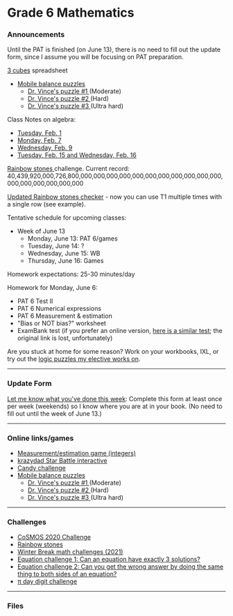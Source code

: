 # Grade 6 Mathematics

### Announcements

Until the PAT is finished (on June 13), there is no need to fill out the update form, since I assume you will be focusing on PAT preparation.

<a href="https://docs.google.com/spreadsheets/d/1PIE9Uo4Bbjr1M5S2-zGCZg8AtnKwgGehRM_lWe3XGpI/edit?usp=sharing">3 cubes</a> spreadsheet

* <a href="https://solveme.edc.org/mobiles/"> Mobile balance puzzles </a>
   * <a href="https://solveme.edc.org/mobiles/?mobiles=200662"> Dr. Vince's puzzle #1 </a> (Moderate)
   * <a href="https://solveme.edc.org/mobiles/?mobiles=201443"> Dr. Vince's puzzle #2 </a> (Hard)
   * <a href="https://solveme.edc.org/mobiles/?mobiles=201442"> Dr. Vince's puzzle #3 </a> (Ultra hard)

Class Notes on algebra: 
  * <a href="https://vchan2.github.io/2021gr6/2022-02-01%20Div%202%20upper%20(Algebra%20-%20translating%20expressions).pdf">Tuesday, Feb. 1</a>
  * <a href="https://vchan2.github.io/2021gr6/2022-02-07%20Div%202%20upper%20(Algebra%20-%20simple%20equations).pdf">Monday, Feb. 7</a>
  * <a href="https://vchan2.github.io/2021gr6/2022-02-09%20Div%202%20upper%20(Algebra%20-%20like%20terms%20and%20distribution).pdf">Wednesday, Feb. 9</a>
  * <a href="https://vchan2.github.io/2021gr6/2022-02-15%20Div%202%20upper%20(Algebra%20-%20Multi-step%20equations).pdf">Tuesday, Feb. 15 and Wednesday, Feb. 16</a>

<a href="https://vchan2.github.io/Challenges/Rainbow_Stones.pdf"> Rainbow stones </a> challenge. Current record: 40,439,920,000,726,800,000,000,000,000,000,000,000,000,000,000,000,000,000,000,000,000,000

<a href="https://docs.google.com/spreadsheets/d/14wqepGsFxLAjsrSy6zXiKBE_6OWczlzNFa5q82cPxqg/edit?usp=sharing">Updated Rainbow stones checker</a> - now you can use T1 multiple times with a single row (see example).

Tentative schedule for upcoming classes:

<!--
  * Week of September 6:
    * Tuesday, September 7: Mini-math
    * Wednesday, September 8: WB day
    * Thursday, September 9: Games day (Extreme math)
  * Week of September 13:
    * Monday, September 13: Assessment
    * Tuesday, September 14: Assessment
    * Wednesday, September 15: WB day
    * Thursday, September 16: Games day
  * Week of September 20:
    * Monday, September 20: Mini-math
    * Tuesday, September 21: Extreme math
    * Wednesday, September 22: WB day
    * Thursday, September 23: Games day
  * Week of September 27:
    * Monday, September 27: Mini-math
    * Tuesday, September 28: Work on order of operations and converting fractions to decimals
    * Wednesday, September 29: WB day
    * Thursday, September 30: WB day
* Week of October 4:
    * Monday, October 4: Mini-math (contest)
    * Tuesday, October 5: Work period
    * Wednesday, October 6: WB day
    * Thursday, October 7: Games day
* Week of October 11:
    * Tuesday, October 12: Addition of integers 
    * Wednesday, October 13: WB day
    * Thursday, October 14: Games day
* Week of October 18:
    * Monday, October 18: Mini-math
    * Tuesday, October 19: Systems of equations
    * Wednesday, October 20: WB day
    * Thursday, October 21: Games day
* Week of November 1:
    * Monday, November 1: Fair Division
    * Tuesday, November 2: Signed number arithmetic (subtraction and multiplication)
    * Wednesday, November 3: WB day
    * Thursday, November 4: No class
* Week of November 15:
    * Monday, November 15: Reviews A and B
    * Tuesday, November 16: WB day
    * Wednesday, November 17: BCC
    * Thursday, November 18: puzzles
* Week of November 22:
    * Monday, November 22: Percentage (conversion)
    * Tuesday, November 23: Percentage (conversion)
    * Wednesday, November 24: WB day
    * Thursday, November 25: games
* Week of November 29:
    * Monday, November 29: Percentage word problems
    * Tuesday, November 30: Mini-math (mental math, PAT 6 part A test 1), Candy challenge game
    * Wednesday, December 1: WB day
    * Thursday, December 2: Games
* Week of Dec. 6
    * Monday, Dec. 6: Mini-math (mental math, PAT 6 part A test 2)
    * Tuesday, Dec. 7: Transformations (translations)
    * Wednesday, Dec. 8: WB day
    * Thursday, Dec. 9: Games 
* Week of Dec. 13
    * Monday, Dec. 6: Star Battle
    * Tuesday, Dec. 7: Transformations (reflections)
    * Wednesday, Dec. 8: WB day
    * Thursday, Dec. 9: Snowflakes
* Week of Jan. 4
    * Tuesday, Jan. 4: Reviews A and B, Transformations review
    * Wednesday, Jan. 5: WB day
    * Thursday, Jan. 6: Games day
* Week of Jan. 10
    * Monday, Jan. 10: Mini-math (mental math, PAT 6 part A test 3)
    * Tuesday, Jan. 11: Transformations (reflections of boxes)
    * Wednesday, Jan. 12: WB day
    * Thursday, Jan. 13: Games day
* Week of Jan. 17
    * Monday, Jan. 17: House of mirrors
    * Tuesday, Jan. 18: Transformations (rotations)
    * Wednesday, Jan. 19: WB day
    * Thursday, Jan. 20: Games day
* Week of Jan. 24
    * Monday, Jan. 24: Mini-math (mental math, PAT 6 part A test 4) and introduction to algebra
    * Tuesday, Jan. 25: Introduction to algebra (evaluating expressions)
    * Wednesday, Jan. 26: WB day
    * Thursday, Jan. 27: Puzzles day
* Week of Jan. 31
    * Monday, Jan. 31: Mini-math
    * Tuesday, Feb. 1: Algebra (translations algebraic expressions)
    * Wednesday, Feb. 2: WB day with Mr. Merrick 
    * Thursday, Feb. 3: Games day (if update form is completed)
* Week of Feb. 7
    * Monday, Feb. 7: Algebra (solving simple equations)
    * Tuesday, Feb. 8: WB day
    * Wednesday, Feb. 9: Algebra (grouping like terms)
    * Thursday, Feb. 10: Games day
* Week of Feb. 14
    * Monday, Feb. 14: Valentine's Day puzzles
    * Tuesday, Feb. 15: Algebra (solving multi-step equations)
    * Wednesday, Feb. 16: Algebra (solving multi-step equations)
    * Thursday, Feb. 17: Games day
* Week of Feb. 28
    * Monday, Feb. 28: WB day and mathemagic
    * Tuesday, Mar. 1: Reviews A and B
    * Wednesday, Mar. 2: Games day
    * Thursday, Mar. 3: Ratios and rates (Ms. Ajitpal)
* Week of Mar. 7
    * Monday, Mar. 7: PAT practice
    * Tuesday, Mar. 8: PAT practice
    * Wednesday, Mar. 9: pi activity (once update form is completed)
    * Thursday, Mar. 10: Percentages (Ms. Ajitpal)
* Week of Mar. 14
    * Monday, Mar. 14: &pi; day
    * Tuesday, Mar. 15: Percentages (Ms. Ajitpal)
    * Wednesday, Mar. 16: WB and Renert Rabbit practice
    * Thursday, Mar. 17: Games day (if update form is completed)
* Week of Mar. 21
    * Monday, Mar. 21: Renert Rabbit practice
    * Tuesday, Mar. 22: Renert Rabbit
    * Wednesday, Mar. 23: WB
    * Thursday, Mar. 24: Games (if update form is completed)
* Week of Mar. 28
    * Monday, Mar. 28: Renert Rabbit review
    * Tuesday, Mar. 29: WB
    * Wednesday, Mar. 30: Algebra review
    * Thursday, Mar. 31: Games (if update form is completed)
* Week of Apr. 4
    * Monday, Apr. 4: Mini-math
    * Tuesday, Apr. 5: WB
    * Wednesday, Apr. 6: Algebra review
    * Thursday, Apr. 7: Games (if update form is completed)
* Week of Apr. 11
    * Tuesday, Apr. 12: PAT prep
* Week of Apr. 25
    * Monday, Apr. 25: 2015 CESMC practice
    * Tuesday, Apr. 26: 2015 CESMC practice
    * Wednesday, Apr. 27: 2022 CESMC
    * Thursday, Apr. 28: Games
* Week of May 2
    * Monday, May 2: 2019 JMC part A
    * Tuesday, May 3: 1998 PAT mock
    * Wednesday, May 4: 1998 PAT mock
    * Thursday, May 5: Games
* Week of May 9
    * Monday, May 9: 1998 PAT review
    * Tuesday, May 10: PAT Prep I packet work period
    * Wednesday, May 11: WB
    * Thursday, May 12: Games
* Week of May 16
    * Monday, May 16: PAT Prep I
    * Tuesday, May 17: Games
    * Wednesday, May 18: ELA PAT - class?
    * Thursday, May 19: CoSMOS
* Week of May 23
    * Monday, May 23: NO SCHOOL
    * Tuesday, May 24: Edmonton trip - NO CLASS
    * Wednesday, May 25: Edmonton trip - NO CLASS
    * Thursday, May 26: Edmonton trip - NO CLASS
* Week of May 30
    * Monday, May 30: PAT 6 Test I (mock)
    * Tuesday, May 31: Data analysis & Statistics/Gauss 2022 review/WB
    * Wednesday, June 1: COL PE - NO CLASS
    * Thursday, June 2: Join Mr. Vlad's class
* Week of June 6
    * Monday, June 6: 2013 PAT test (mock)
    * Tuesday, June 7: 2013 PAT test (mock)
    * Wednesday, June 8: WB
    * Thursday, June 9: Games
-->
* Week of June 13
    * Monday, June 13: PAT 6/games
    * Tuesday, June 14: ?
    * Wednesday, June 15: WB
    * Thursday, June 16: Games





<!--
Tentative schedule for upcoming classes:
  * Week of May 24
    * Tuesday, May 25: Workbooks/assessments
    * Wednesday, May 26: Outdoor activity - amphitheatre
    * Thursday, May 27: CESMC
  * Week of May 31
    * Monday, May 31: Mean, median, mode activity
    * Tuesday, June 1: Outdoor activity - pond 
    * Wednesday, June 2: COL - PE
    * Thursday, June 3: Workbooks/assessments
  * Week of June 7
    * Monday, June 7: Data visualization
    * Tuesday, June 8: Data visualization
    * Wednesday, June 9: CHOICE FRIDAY
    * Thursday, June 10: Workbooks/assessments
  * Week of June 14
    * Monday, May 14: Outdoor activity - pond
    * Tuesday, June 15: It's Over 9000 
    * Wednesday, June 16: PIRLS
    * Thursday, June 17: Workbooks/assessments
  * Week of June 21
    * Monday, June 21: Games day
    * Tuesday, June 22: Outdoor activity - courtyard (weather permitting) 
    * Wednesday, June 23: Play Day (PE event)
    * Thursday, June 24: CHOICE FRIDAY
-->


<!--
Schedule for next week:
  * Monday, May 17: Mini-math
  * Tuesday, May 18: 2021 JMC/Gauss
  * Wednesday, May 19: Workbooks
  * Thursday, May 20: Game
Schedule for next week:
  * Monday, May 10: Mini-math
  * Tuesday, May 11: 2021 JMC
  * Wednesday, May 12: Workbooks
  * Thursday, May 13: Game/activity
Schedule for next week:
  * Monday, May 3: Outdoor (field) - dress appropriately. You will not need any materials.
  * Tuesday, May 4: Tessellation judging for first part of class, then workbooks and assessments for remaining part of class.
  * Wednesday, May 5: Outdoor (ampitheatre) - puzzles. You will need pencils and binders.
  * Thursday, May 6: <strike>CESMC</strike> The CESMC is postponed until after we get back to school. Instead, we will be going to the field for some activities.
Schedule for next week:
  * Monday, April 19: Mathbook Monday
  * Tuesday, April 20: Outdoor activity - dress appropriately. You will not need any materials.
  * Wednesday, April 21: CESMC
  * Thursday, April 22: In-class activity
-->

<!--
<a href="https://renertmath.github.io/pi">&pi; day information</a>
-->


Homework expectations: 25-30 minutes/day

Homework for Monday, June 6:
  * PAT 6 Test II
  * PAT 6 Numerical expressions
  * PAT 6 Measurement & estimation
  * "Bias or NOT bias?" worksheet
  * ExamBank test (if you prefer an online version, <a href="https://alberta.exambank.com/cgi-bin/examinator2/2812?os=1654033344&ok=1589975432">here is a similar test</a>; the original link is lost, unfortunately)




<!--
Homework for Monday, May 30:
  * Finish the 2018 Gauss (check your answers in advance if you want to prepare for the May 27th contest)
Homework for Monday, May 16:
  * Finish the PAT 6 Prep I packet
Homework for Monday, May 9:
  * Finish the PAT 6 - Decimals worksheet
Homework for Wednesday, April 6:
  * Finish <a href="https://vchan2.github.io/2021gr6/2022_03_31_fractions_adding_threeQ.pdf">adding three fractions worksheet</a> - write your answers as a simplified fraction. If the answer is bigger than 1, write both the improper fraction and the equivalent mixed number.
  * Finish <a href="https://vchan2.github.io/2021gr6/2022_03_31_algebra1_equations_two_wordQ.pdf">algebra word problems worksheet</a>
Homework for Tuesday, April 5:
  * Finish <a href="https://vchan2.github.io/2021gr6/06_Algebra_review.pdf">algebra review packet</a>
Homework for Thursday, March 17:
  * Submit the 2021 Renert Rabbit
Homework for Tuesday, March 8:
  * Create your mathemagic puzzle (<a href="https://vchan2.github.io/2021gr6/Mathemagic_trick.pdf">Click here for the class example and details</a>)
Homework for Thursday, February 16:
  * Finish <a href="https://vchan2.github.io/2021gr6/05_Multi-Step%20Equations_Q.pdf">multi-step equations worksheet</a>
Homework for Monday, February 14:
  * Finish <a href="https://vchan2.github.io/2021gr6/04_algebra1_like_termsQ.pdf">grouping like terms worksheet</a>Homework for Wednesday, February 9:
  * Finish solving simple equations worksheet
Homework for Thursday, February 3: 
  * Finish translating algebraic expressions worksheet
Homework for Thursday, January 27: 
  * Finish evaluating expressions worksheet
Homework for Thursday, January 20: 
  * Finish sheets A through B in the rotations handout
-->

<!--
Over the break, spend an average of at least 25 minutes on math per day. This time should be spent on: 
  * Reviews A and B (MANDATORY)
  * Finish corrections on algebra worksheets (MANDATORY)
  * mental math (can be done orally with a parent, for e.g.)
  * math puzzles (e.g. sudoku, inkies, pixel puzzles, logic puzzles - many can be found on my <a href="https://vchan2.github.io/2020logicpuzzles.html">logic elective website</a>)
  * math games (e.g. 3 or 4-dice, aggression, 24, non-arcade <a href="mathplayground.com/">mathplayground games</a>)
  * <a href="https://ca.ixl.com/">IXL</a> (if you want to use IXL and do not have an active account, I need to know)
  * math contests
  * workbook power builders, final review, corrections, or content that is generally review/understood
-->

<!--
Homework for Tuesday, December 14: 
  * Finish sheets A through D in the translations handout
Homework for Tuesday, November 30: 
  * Finish questions 6 to 8 in percentage word problem handout
Homework for Wednesday, November 24: 
  * Finish questions 1 to 4 in percentage word problem handout
Homework for Tuesday, November 23: 
  * Finish all questions in percentage handout
-->

<!--
Over the break, spend an average of at least 25 minutes on math per day. This time should be spent on: 
  * Reviews A and B (MANDATORY),
  * mental math (can be done orally with a parent, for e.g.)
  * math puzzles (e.g. sudoku, inkies, pixel puzzles, logic puzzles - many can be found on my <a href="https://vchan2.github.io/2020logicpuzzles.html">logic elective website</a>)
  * math games (e.g. 3 or 4-dice, aggression, 24, non-arcade <a href="mathplayground.com/">mathplayground games</a>)
  * <a href="https://ca.ixl.com/">IXL</a> (if you want to use IXL and do not have an active account, I need to know)
  * math contests
  * workbook power builders, final review, corrections, or content that is generally review/understood
  * <a href="https://vchan2.github.io/Challenges/Rainbow_Stones.pdf">Rainbow stones</a> challenge (<a href="https://docs.google.com/spreadsheets/d/14wqepGsFxLAjsrSy6zXiKBE_6OWczlzNFa5q82cPxqg/edit?usp=sharing">Updated Rainbow stones checker</a>)
-->

<!--
Over the break, spend at least 20 minutes on math per day. This time should be spent on: 
  * Reviews A and B,
  * <a href="https://vchan2.github.io/Challenges/2021-04-01_digit_puzzle.pdf"> 2021-04-01 challenge </a> (optional)
  * mental math (can be done orally with a parent, for e.g.)
  * math puzzles (e.g. sudoku, inkies, pixel puzzles, logic puzzles - many can be found on my <a href="https://vchan2.github.io/2020logicpuzzles.html">logic elective website</a>)
  * math games (e.g. 3 or 4-dice, aggression, 24, non-arcade <a href="mathplayground.com/">mathplayground games</a>)
  * <a href="https://ca.ixl.com/">IXL</a> (if you want to use IXL and do not have an active account, I need to know)
  * math contests - the Junior Math Contest is coming up, you can find past problems for practice <a href="https://science.ucalgary.ca/mathematics-statistics/engagement/educational-outreach/junior-math-contest/archive"> here</a>
  * workbook power builders, final review, corrections, or content that is generally review/understood
-->


<!--
Homework for Tuesday, October 26:
  * Finish up to question 15 in Series 1 of the Shape Algebra booklet
Homework for Friday, September 3:
  * Read and sign the course outline with your parents.
  * Complete the Introduction Questionnaire. This should take you about 20-30 minutes.
Homework for Tuesday, September 7:
  * Finish as much of the <a href="https://vchan2.github.io/Activities/0-100%20digit%20puzzle%20template.pdf">3 dice sheet</a> as you can (0 to 100 using 1, 4, 9)
  * Finish this <a href="https://vchan2.github.io/2021gr45/Word_problem_2021-09-03.pdf"> word problem</a>. Remember to show all of your work.
Homework for Wednesday, September 29:
  * Finish order of operations/converting fractions to decimals booklet
-->

<!--
Over the break, spend at least 20 minutes on math per day. This time should be spent on: 
  * Reviews A and B,
  * <a href="https://vchan2.github.io/Challenges/2021-04-01_digit_puzzle.pdf"> 2021-04-01 challenge </a> (optional)
  * mental math (can be done orally with a parent, for e.g.)
  * math puzzles (e.g. sudoku, inkies, pixel puzzles, logic puzzles - many can be found on my <a href="https://vchan2.github.io/2020logicpuzzles.html">logic elective website</a>)
  * math games (e.g. 3 or 4-dice, aggression, 24, non-arcade <a href="mathplayground.com/">mathplayground games</a>)
  * <a href="https://ca.ixl.com/">IXL</a> (if you want to use IXL and do not have an active account, I need to know)
  * math contests - the Junior Math Contest is coming up, you can find past problems for practice <a href="https://science.ucalgary.ca/mathematics-statistics/engagement/educational-outreach/junior-math-contest/archive"> here</a>
  * workbook power builders, final review, corrections, or content that is generally review/understood
-->

<!--
Over the break, spend at least 20 minutes on math per day. This time should be spent on: 
  * Reviews A and B,
  * mental math (can be done orally with a parent, for e.g.)
  * math puzzles (e.g. sudoku, inkies, pixel puzzles, logic puzzles - many can be found on my <a href="https://vchan2.github.io/2020logicpuzzles.html">logic elective website</a>)
  * math games (e.g. 3 or 4-dice, aggression, 24, non-arcade <a href="mathplayground.com/">mathplayground games</a>)
  * <a href="https://ca.ixl.com/">IXL</a> (if you want to use IXL and do not have an active account, I need to know)
  * math contests
  * workbook power builders, final review, corrections, or content that is generally review/understood
  * <a href="https://vchan2.github.io/Challenges/Cupid's_quiver.pdf">Cupid's quiver challenge</a>
-->


<!--
Optional work for next week: create your own <a href="https://solveme.edc.org/mobiles/">mobile balance puzzles</a>.
Specific homework for Thursday, Feb. 4:
  * Write down your mathemagic trick in clearly defined steps as you would explain to an audience, and include a proof using algebra to show why your trick works.
Specific homework for Monday, Jan. 25:
  * Finish questions 1)a), 2)a), 3)a), and 4)a) from the <a href="https://vchan2.github.io/algebra/Algebra.pdf">"Misc. algebra problems" handout</a>. You must show all of your work, neatly and clearly. You may use a calculator.
Specific homework for Thursday, Jan. 14:
  * Finish the table from the <a href="https://vchan2.github.io/Activities/Packing-Pasta-handout.pdf">pasta packing activity</a>.
Specific homework for Monday, Jan. 4:
  * Complete Reviews A (no calculator) and B (calculator allowed). Your parents have the links. 
Over the break, try to spend an average of 20 minutes on math per day. This time should be spent on: 
  * Reviews A and B,
  * mental math (can be done orally with a parent, for e.g.)
  * math puzzles (e.g. sudoku, inkies, pixel puzzles, logic puzzles - some can be found on my <a href="https://vchan2.github.io/2020logicpuzzles.html">logic elective website</a>)
  * math games (e.g. 3 or 4-dice, aggression, 24, non-arcade <a href="mathplayground.com/">mathplayground games</a>)
  * <a href="https://ca.ixl.com/">IXL</a> (if you want to use IXL and do not have an active account, I need to know)
  * math contests
  * workbook power builders, final review, corrections, or content that is generally review/understood
  * the <a href="https://vchan2.github.io/Challenges/2020-21Winter_Break.pdf">Winter Break math challenges</a>
Over the break, spend at least 20 minutes on math per day. This time should be spent on: 
  * Reviews A and B,
  * mental math (can be done orally with a parent, for e.g.)
  * math puzzles (e.g. sudoku, inkies, pixel puzzles, logic puzzles - some can be found on my <a href="https://vchan2.github.io/2020logicpuzzles.html">logic elective website</a>)
  * math games (e.g. 3 or 4-dice, aggression, 24, non-arcade <a href="mathplayground.com/">mathplayground games</a>)
  * <a href="https://ca.ixl.com/">IXL</a> (if your child wishes to use IXL and does not have an active account, I need to know)
  * math contests - the BCC is coming up, you can find past problems for practice <a href="https://www.cemc.uwaterloo.ca/contests/past_contests.html#bcc"> here</a>
  * workbook power builders, final review, corrections, or content that is generally review/understood
-->


Are you stuck at home for some reason? Work on your workbooks, IXL, or try out the <a href="https://vchan2.github.io/2020logicpuzzles.html">logic puzzles my elective works on</a>.


<!--
Specific homework for Monday, June 21:
  * Fill out the End of Year feedback form (link available on Schoology)
Specific homework for Tuesday, June 8:
  * Make a copy of the <a href="https://docs.google.com/spreadsheets/d/1sd3U_BpCH6cc2I2BII17FAu8l3euVEq39oqJjDm8eLA/edit?usp=sharing">Pokemon data</a> (click on "File", then "Make a copy")
  * Play around with the graphs you can make using this data (click on "Insert", then "Chart"). You should have at least 2 different graphs/charts, but feel free to explore as many as you would like. Note: you should be using the data from the first tab, "Simplified_data", unless you would like to explore more variables and work with the data from the second tab, "Raw_data".
Specific homework for Thursday, June 3:
  * Fill out <a href="https://forms.gle/wNsXz2XbZ79ec1Gh8">this form</a> to submit your answers for the distance estimation.
Specific homework for Tuesday, May 4:
  * Create a tessellation, either digitally or on paper, using translations, reflections, or rotations. Feel free to add design embellishments, similar to the Escher tessellations we looked at in class. We will have a competition in-class to find the most interesting design! (For the tessellation project, you don't need more than 3x3 = 9 tiles in your tessellation, just to show how the tessellation works. In more complex tessellations, it turns out 9 might not be enough, but for the types of tessellations we did, it will be. Some people are experiencing difficulty with geogebra running too slowly when you have too many objects.)
Specific homework for Tuesday, April 27:
  * Practice making a single PDF of your "solutions" and uploading using the google form
Specific homework for Monday, April 26:
  * Play around with your translation tessellation. You may want to create a tessellation on paper based on your digital model.
Specific homework for Tuesday, March 23:
  * Complete, to the best of your ability, the 2019 JMC that was handed out in class. 
Specific homework for Tuesday, December 15:
  * Finish questions 9 and 10 on the <a href="https://vchan2.github.io/2020gr4/changing_ratios_01.pdf">"Changing Ratios"</a> handout.
Specific homework for Thursday, December 10:
  * Finish questions 6 and 7 on the <a href="https://vchan2.github.io/2020gr4/changing_ratios_01.pdf">"Changing Ratios"</a> handout.
Specific homework for Wednesday, December 9:
  * Finish questions 4 and 5 on the <a href="https://vchan2.github.io/2020gr4/changing_ratios_01.pdf">"Changing Ratios"</a> handout.
Specific homework for Monday, November 16: 
  * Finish Reviews A and B (get the link from your parents). You may test the system <a href="https://forms.gle/VezpduniDmU74iwb8"> here</a>.
Specific homework for Tuesday, October 13:
  * Finish the shape algebra series 0 and 1.
Specific homework for Monday, September 21:
  * Finish your worksheets (counts towards your daily math)
Specific homework for Thursday, September 3, 2020:
  * Join the Schoology course.
  * Fill out the <a href="https://forms.gle/7Cr4h1FoWTxSz2TD8">update form</a>.
  * Sign the course outline, have your parents sign it, and bring it to class.
  * Finish your "biography sheet" with the 4 questions.
  * Have an answer to the question: "What is the purpose of learning math?"
-->

---

### Update Form

<a href="https://forms.gle/gQA2REZbLXkBLrbH9"> Let me know what you've done this week</a>: Complete this form at least once per week (weekends) so I know where you are at in your book. (No need to fill out until the week of June 13.)

<!--
You can see below if your entry has been recorded (it can take several minutes for the spreadsheet to update). Only record new information since your last update.
<p align="center">
<iframe src="https://docs.google.com/spreadsheets/d/e/2PACX-1vSY06MT7wB3wvPBUdzNVAkRefovp3C_ApbHzZ7bPJiIxFYxXB885k0zAfvOjR4J_LLPk_kqLeHCMTUA/pubhtml?gid=37727654&amp;single=true&amp;widget=true&amp;headers=false" width="60%" height = "400"></iframe>
</p>
-->

---

### Online links/games

* <a href="https://www.mathed.page/early-math/signed/index.html">Measurement/estimation game (integers)</a>
* <a href="https://krazydad.com/play/starbattle/">krazydad Star Battle interactive</a>
* <a href="https://www.mathplayground.com/candy_challenge_game.html">Candy challenge</a>
* <a href="https://solveme.edc.org/mobiles/"> Mobile balance puzzles </a>
   * <a href="https://solveme.edc.org/mobiles/?mobiles=200662"> Dr. Vince's puzzle #1 </a> (Moderate)
   * <a href="https://solveme.edc.org/mobiles/?mobiles=201443"> Dr. Vince's puzzle #2 </a> (Hard)
   * <a href="https://solveme.edc.org/mobiles/?mobiles=201442"> Dr. Vince's puzzle #3 </a> (Ultra hard)


<!--
* <a href="https://www.mathplayground.com/bingo-find-a-percent-of-a-number.html">
-->

<!--
* <a href="https://snap.berkeley.edu/snap/snap.html#present:Username=psafa&ProjectName=Numbers%20Game"> Measurement/estimation game </a>
* <a href="https://www.mathplayground.com/"> Math Playground </a> (In particular, <a href="https://www.mathplayground.com/index_prealgebra.html"> prealgebra games</a>)
* <a href="https://www.mathplayground.com/ASB_Index.html"> Math playground multiplayer games </a> - Compete against other players in a variety of games.
* <a href="https://www.playok.com/en/hex/#100"> Hex online </a> - Play against other people
* <a href="https://solveme.edc.org/mobiles/"> Mobile balance puzzles </a>
   * <a href="https://solveme.edc.org/mobiles/?mobiles=200662"> Dr. Vince's puzzle #1 </a> (Moderate)
   * <a href="https://solveme.edc.org/mobiles/?mobiles=201443"> Dr. Vince's puzzle #2 </a> (Hard)
   * <a href="https://solveme.edc.org/mobiles/?mobiles=201442"> Dr. Vince's puzzle #3 </a> (Ultra hard)
* <a href="http://www.euclidthegame.com/Tutorial/"> Euclid the game </a>
* <a href="https://www.geogebra.org/classic?lang=en"> Geogebra (classic) </a>
-->

---

### Challenges

* <a href="https://renertmath.github.io/RenertMath-CelebrateMath/">CoSMOS 2020 Challenge</a> 
* <a href="https://vchan2.github.io/Challenges/Rainbow_Stones.pdf">Rainbow stones</a>
* <a href="https://vchan2.github.io/Challenges/2021-22Winter_Break.pdf">Winter Break math challenges (2021)</a>
* <a href="https://vchan2.github.io/2021gr6/equation_challenge1.pdf">Equation challenge 1: Can an equation have exactly 3 solutions?</a>
* <a href="https://vchan2.github.io/2021gr6/equation_challenge2.pdf">Equation challenge 2: Can you get the wrong answer by doing the same thing to both sides of an equation?</a>
* <a href="https://vchan2.github.io/Challenges/2022-03-14_pi_day_digit_puzzle.pdf">&pi; day digit challenge</a>


<!--
* <a href="https://vchan2.github.io/Challenges/Boomerang_fractions.pdf"> Boomerang fractions </a>
* <a href="https://vchan2.github.io/Challenges/Fruit_puzzle.pdf"> Fruit algebra puzzle - over 95% of people cannot solve this! </a>
* <a href="https://vchan2.github.io/Challenges/2020-21Winter_Break.pdf"> Winter Break math challenges </a> (<a href="https://vchan2.github.io/Challenges/2020-21Winter_Break_winners.pdf">Results</a>)
* <a href="https://vchan2.github.io/Challenges/Cupid's_quiver.pdf"> Cupid's quiver </a>
* <a href="https://vchan2.github.io/Challenges/pi_digit_puzzle2021basic.pdf"> &pi; day 2021 challenge (basic version) </a>
* <a href="https://vchan2.github.io/Challenges/pi_digit_puzzle2021.pdf"> &pi; day 2021 challenge (advanced version) </a>
* <a href="https://vchan2.github.io/Challenges/2021-04-01_digit_puzzle.pdf"> 2021-04-01 challenge </a>
-->

---

### Files

<!--
* <a href="https://vchan2.github.io/2020gr4/Math%20Gr4%20Course%20Outline%202020-2021%20online.pdf"> Course outline </a>
* <a href="https://vchan2.github.io/2020gr4/Mini-math_Gr4.pdf"> Mini-math </a> (<a href="https://vchan2.github.io/2020gr4/Mini-math_Gr4_sol.pdf">Solutions</a>)
-->
